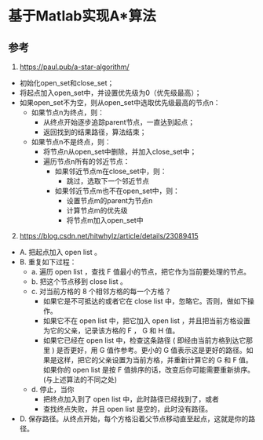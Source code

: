 # 基于Matlab实现A*算法

## 参考

1. https://paul.pub/a-star-algorithm/

* 初始化open_set和close_set；
* 将起点加入open_set中，并设置优先级为0（优先级最高）；
* 如果open_set不为空，则从open_set中选取优先级最高的节点n：
    * 如果节点n为终点，则：
        * 从终点开始逐步追踪parent节点，一直达到起点；
        * 返回找到的结果路径，算法结束；
    * 如果节点n不是终点，则：
        * 将节点n从open_set中删除，并加入close_set中；
        * 遍历节点n所有的邻近节点：
            * 如果邻近节点m在close_set中，则：
                * 跳过，选取下一个邻近节点
            * 如果邻近节点m也不在open_set中，则：
                * 设置节点m的parent为节点n
                * 计算节点m的优先级
                * 将节点m加入open_set中

2. https://blog.csdn.net/hitwhylz/article/details/23089415
* A. 把起点加入 open list 。
* B. 重复如下过程：
    * a. 遍历 open list ，查找 F 值最小的节点，把它作为当前要处理的节点。
    * b. 把这个节点移到 close list 。
    * c. 对当前方格的 8 个相邻方格的每一个方格？
       * 如果它是不可抵达的或者它在 close list 中，忽略它。否则，做如下操作。
       * 如果它不在 open list 中，把它加入 open list ，并且把当前方格设置为它的父亲，记录该方格的 F ， G 和 H 值。
       * 如果它已经在 open list 中，检查这条路径 ( 即经由当前方格到达它那里 ) 是否更好，用 G 值作参考。更小的 G 值表示这是更好的路径。如果是这样，把它的父亲设置为当前方格，并重新计算它的 G 和 F 值。如果你的 open list 是按 F 值排序的话，改变后你可能需要重新排序。
       (与上述算法的不同之处)
    * d. 停止，当你
       * 把终点加入到了 open list 中，此时路径已经找到了，或者
       * 查找终点失败，并且 open list 是空的，此时没有路径。
* D. 保存路径。从终点开始，每个方格沿着父节点移动直至起点，这就是你的路径。